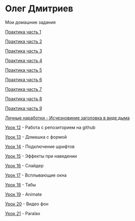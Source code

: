 # Олег Дмитриев
Мои домашние задания

[Практика часть 1](https://webplaneta-com.github.io/Practice/Practice%201%20part/)

[Практика часть 2](https://github.com/webplaneta-com/webplaneta-com.github.io/tree/master/Practice)

[Практика часть 3](https://webplaneta-com.github.io/Practice/Practice%203%20part/)

[Практика часть 4](https://webplaneta-com.github.io/Practice/Practice%204%20part/)

[Практика часть 5](https://webplaneta-com.github.io/Practice/Practice%205%20part/)

[Практика часть 6](https://webplaneta-com.github.io/Practice/Practice%206%20part/)

[Практика часть 7](https://webplaneta-com.github.io/Practice/Practice%207%20part/)

[Практика часть 8](https://webplaneta-com.github.io/Practice/Practice%208%20part/)

[Практика часть 9](https://webplaneta-com.github.io/Practice/Practice%209%20part/)

[Личные наработки - Исчезновиние заголовка в виде дыма](https://webplaneta-com.github.io/doom/ "Исчезновиние заголовка в виде дыма")

[Урок 12](https://webplaneta-com.github.io/lesson_12/ "Моя готовая домашка") - Работа с репозиторием на github

[Урок 13](webplaneta-com.github.io/lesson_13/ "Домашак с формой") - Домашка с формой

[Урок 14](https://webplaneta-com.github.io/lesson%2014/ "Домашка со шрифтами") - Подключение шрифтов

[Урок 15](https://webplaneta-com.github.io/lesson_15/) - Эффекты при наведении

[Урок 16](webplaneta-com.github.io/lesson_16/) - Слайдер

[Урок 17](webplaneta-com.github.io/lesson_17/) - Всплывающие окна

[Урок 18](https://webplaneta-com.github.io/lesson_18/) - Табы

[Урок 19](https://webplaneta-com.github.io/lesson_19/) - Animate

[Урок 20](https://webplaneta-com.github.io/lesson_20/) - Видео фон

[Урок 21](webplaneta-com.github.io/lesson_21/) - Paralax
